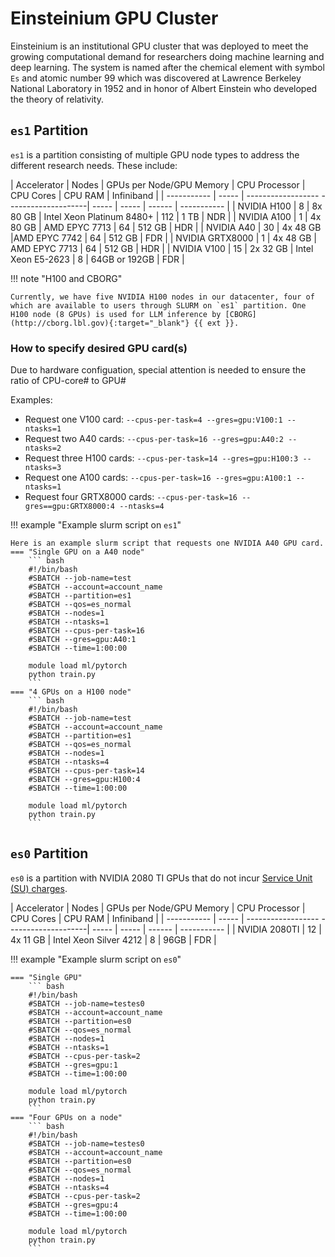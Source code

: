 # Einsteinium GPU Cluster

Einsteinium is an institutional GPU cluster that was deployed to meet the growing computational demand for researchers doing machine learning and deep learning. The system is named after the chemical element with symbol `Es` and atomic number 99 which was discovered at Lawrence Berkeley National Laboratory in 1952 and in honor of Albert Einstein who developed the theory of relativity.

## `es1` Partition
`es1` is a partition consisting of multiple GPU node types to address the different research needs. These include:

| Accelerator | Nodes | GPUs per Node/GPU Memory | CPU Processor | CPU Cores | CPU RAM | Infiniband |
| ----------- | ----- | ------------------ --------------------| ----- | ----- | ------ | ----------- |
| NVIDIA H100 |  8 | 8x 80 GB | Intel Xeon Platinum 8480+    | 112 | 1 TB | NDR |
| NVIDIA A100 |  1 | 4x 80 GB | AMD EPYC 7713     | 64 | 512 GB | HDR |
| NVIDIA A40 |  30 | 4x 48 GB |AMD EPYC 7742        | 64    | 512 GB | FDR        |
| NVIDIA GRTX8000 |  1  | 4x 48 GB | AMD EPYC 7713     | 64 | 512 GB | HDR |
| NVIDIA V100 |  15 | 2x 32 GB | Intel Xeon E5-2623   | 8     | 64GB or 192GB   | FDR        | 

!!! note "H100 and CBORG"

    Currently, we have five NVIDIA H100 nodes in our datacenter, four of which are available to users through SLURM on `es1` partition. One H100 node (8 GPUs) is used for LLM inference by [CBORG](http://cborg.lbl.gov){:target="_blank"} {{ ext }}.

### How to specify desired GPU card(s)
Due to hardware configuation, special attention is needed to ensure the ratio of CPU-core# to GPU#

Examples:

* Request one V100 card: `--cpus-per-task=4 --gres=gpu:V100:1 --ntasks=1`  
* Request two A40 cards: `--cpus-per-task=16 --gres=gpu:A40:2 --ntasks=2`
* Request three H100 cards: `--cpus-per-task=14 --gres=gpu:H100:3 --ntasks=3`  
* Request one A100 cards: `--cpus-per-task=16 --gres=gpu:A100:1 --ntasks=1`  
* Request four GRTX8000 cards: `--cpus-per-task=16 --gres==gpu:GRTX8000:4 --ntasks=4` 

!!! example "Example slurm script on `es1`"

    Here is an example slurm script that requests one NVIDIA A40 GPU card.
    === "Single GPU on a A40 node"
        ``` bash
        #!/bin/bash
        #SBATCH --job-name=test
        #SBATCH --account=account_name
        #SBATCH --partition=es1
        #SBATCH --qos=es_normal
        #SBATCH --nodes=1
        #SBATCH --ntasks=1
        #SBATCH --cpus-per-task=16
        #SBATCH --gres=gpu:A40:1
        #SBATCH --time=1:00:00

        module load ml/pytorch
        python train.py
        ```
    === "4 GPUs on a H100 node"
        ``` bash
        #!/bin/bash
        #SBATCH --job-name=test
        #SBATCH --account=account_name
        #SBATCH --partition=es1
        #SBATCH --qos=es_normal
        #SBATCH --nodes=1
        #SBATCH --ntasks=4
        #SBATCH --cpus-per-task=14
        #SBATCH --gres=gpu:H100:4
        #SBATCH --time=1:00:00

        module load ml/pytorch
        python train.py
        ```

## `es0` Partition
`es0` is a partition with NVIDIA 2080 TI GPUs that do not incur [Service Unit (SU) charges](../index.md#gpu-partitions-recharge-rates).

| Accelerator | Nodes | GPUs per Node/GPU Memory | CPU Processor | CPU Cores | CPU RAM | Infiniband |
| ----------- | ----- | ------------------ --------------------| ----- | ----- | ------ | ----------- |
| NVIDIA 2080TI |  12 | 4x 11 GB | Intel Xeon Silver 4212 | 8   | 96GB   | FDR        | 

!!! example "Example slurm script on `es0`"

    === "Single GPU"
        ``` bash
        #!/bin/bash
        #SBATCH --job-name=testes0
        #SBATCH --account=account_name
        #SBATCH --partition=es0
        #SBATCH --qos=es_normal
        #SBATCH --nodes=1
        #SBATCH --ntasks=1
        #SBATCH --cpus-per-task=2
        #SBATCH --gres=gpu:1
        #SBATCH --time=1:00:00

        module load ml/pytorch
        python train.py
        ```
    === "Four GPUs on a node"
        ``` bash
        #!/bin/bash
        #SBATCH --job-name=testes0
        #SBATCH --account=account_name
        #SBATCH --partition=es0
        #SBATCH --qos=es_normal
        #SBATCH --nodes=1
        #SBATCH --ntasks=4
        #SBATCH --cpus-per-task=2
        #SBATCH --gres=gpu:4
        #SBATCH --time=1:00:00

        module load ml/pytorch
        python train.py
        ```